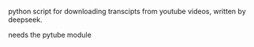 python script for downloading transcipts from youtube videos, written by deepseek. 

needs the pytube module
